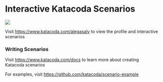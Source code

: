 # Interactive Katacoda Scenarios

[![](http://shields.katacoda.com/katacoda/alegasalv/count.svg)](https://www.katacoda.com/alegasalv "Get your profile on Katacoda.com")

Visit https://www.katacoda.com/alegasalv to view the profile and interactive scenarios

### Writing Scenarios
Visit https://www.katacoda.com/docs to learn more about creating Katacoda scenarios

For examples, visit https://github.com/katacoda/scenario-example
